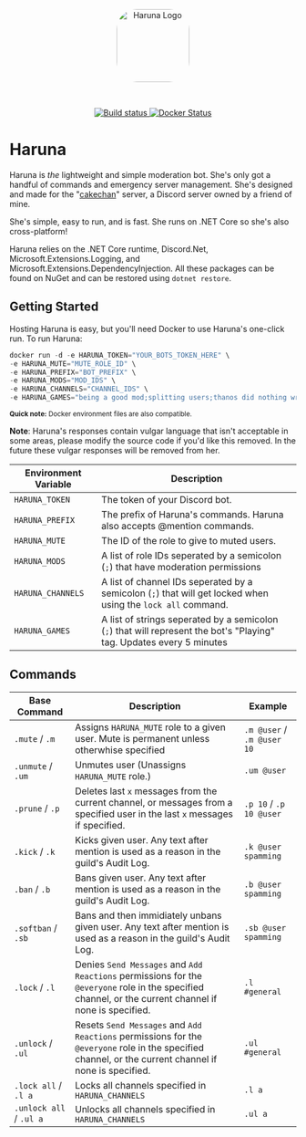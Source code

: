 <p align="center">
    <img src="https://cdn.discordapp.com/avatars/477192814405484564/42cafea631db81597aa908ca353fd8b9.jpg?size=256" style="border-radius: 28%" alt="Haruna Logo" height="128px" width="128px"></img>
</p>
<br/>
<p align="center">
<a href="https://travis-ci.org/binsenpai/haruna">
    <img src="https://travis-ci.org/binsenpai/haruna.svg?branch=master" alt="Build status" />
  </a>
  <a href="https://hub.docker.com/r/binzy/haruna/">
    <img src="https://img.shields.io/badge/docker-1.0-blue.svg" alt="Docker Status" />
  </a>
  <br/>
</p>

# Haruna

Haruna is *the* lightweight and simple moderation bot. She's only got a handful of commands and emergency server management. She's designed and made for the "[cakechan](https://discord.gg/QEtRdka)" server, a Discord server owned by a friend of mine.

She's simple, easy to run, and is fast. She runs on .NET Core so she's also cross-platform!

Haruna relies on the .NET Core runtime, Discord.Net, Microsoft.Extensions.Logging, and Microsoft.Extensions.DependencyInjection. All these packages can be found on NuGet and can be restored using `dotnet restore`.

## Getting Started

Hosting Haruna is easy, but you'll need Docker to use Haruna's one-click run.
To run Haruna:

```s
docker run -d -e HARUNA_TOKEN="YOUR_BOTS_TOKEN_HERE" \
-e HARUNA_MUTE="MUTE_ROLE_ID" \
-e HARUNA_PREFIX="BOT_PREFIX" \
-e HARUNA_MODS="MOD_IDS" \
-e HARUNA_CHANNELS="CHANNEL_IDS" \
-e HARUNA_GAMES="being a good mod;splitting users;thanos did nothing wrong.;?!?!" binzy/haruna
```

<small><b>Quick note:</b> Docker environment files are also compatible.</small>

**Note**: Haruna's responses contain vulgar language that isn't acceptable in some areas, please modify the source code if you'd like this removed. In the future these vulgar responses will be removed from her.

| Environment Variable | Description |
|----------------------|-------------|
| `HARUNA_TOKEN` | The token of your Discord bot. |
| `HARUNA_PREFIX` | The prefix of Haruna's commands. Haruna also accepts @mention commands. |
| `HARUNA_MUTE` | The ID of the role to give to muted users. |
| `HARUNA_MODS` | A list of role IDs seperated by a semicolon (`;`) that have moderation permissions |
| `HARUNA_CHANNELS` | A list of channel IDs seperated by a semicolon (`;`) that will get locked when using the `lock all` command. |
| `HARUNA_GAMES` | A list of strings seperated by a semicolon (`;`) that will represent the bot's "Playing" tag. Updates every 5 minutes |

## Commands

| Base Command | Description | Example |
|--------------|-------------|---------|
| `.mute` / `.m` | Assigns `HARUNA_MUTE` role to a given user. Mute is permanent unless otherwhise specified | `.m @user` / `.m @user 10` |
| `.unmute` / `.um` | Unmutes user (Unassigns `HARUNA_MUTE` role.) | `.um @user` |
| `.prune` / `.p` | Deletes last `x` messages from the current channel, or messages from a specified user in the last `x` messages if specified. | `.p 10` / `.p 10 @user` |
| `.kick` / `.k` | Kicks given user. Any text after mention is used as a reason in the guild's Audit Log. | `.k @user spamming` |
| `.ban` / `.b` | Bans given user. Any text after mention is used as a reason in the guild's Audit Log. | `.b @user spamming` |
| `.softban` / `.sb` | Bans and then immidiately unbans given user. Any text after mention is used as a reason in the guild's Audit Log. | `.sb @user spamming` |
| `.lock` / `.l` | Denies `Send Messages` and `Add Reactions` permissions for the `@everyone` role in the specified channel, or the current channel if none is specified. | `.l #general` |
| `.unlock` / `.ul` | Resets `Send Messages` and `Add Reactions` permissions for the `@everyone` role in the specified channel, or the current channel if none is specified. | `.ul #general` |
| `.lock all` / `.l a` | Locks all channels specified in `HARUNA_CHANNELS` | `.l a` |
| `.unlock all` / `.ul a` | Unlocks all channels specified in `HARUNA_CHANNELS` | `.ul a` |